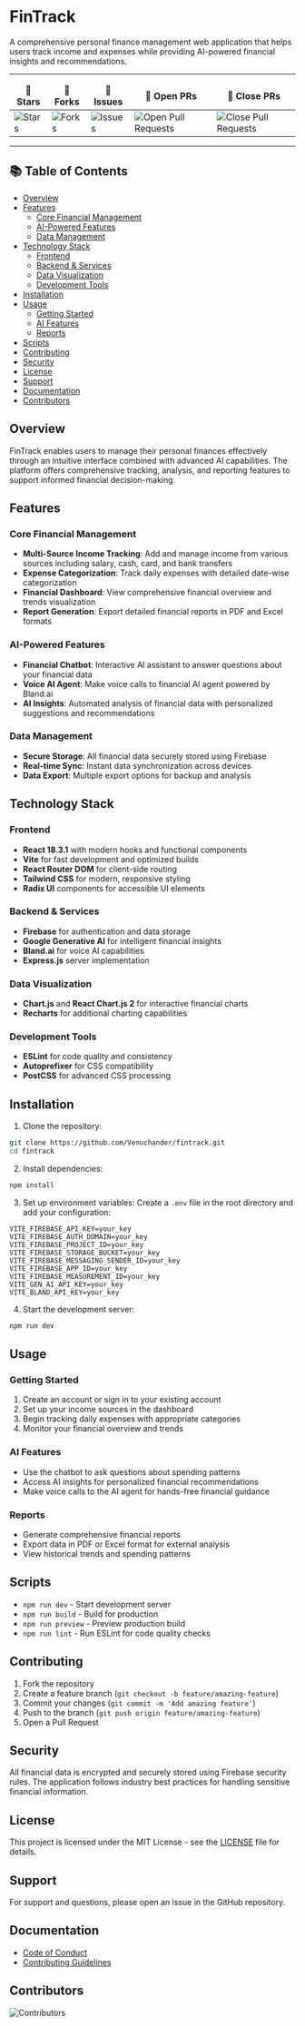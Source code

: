 # FinTrack

A comprehensive personal finance management web application that helps users track income and expenses while providing AI-powered financial insights and recommendations.

---
<table align="center">
    <thead align="center">
        <tr border: 2px;>
            <td><b>🌟 Stars</b></td>
            <td><b>🍴 Forks</b></td>
            <td><b>🐛 Issues</b></td>
            <td><b>🔔 Open PRs</b></td>
            <td><b>🔕 Close PRs</b></td>
        </tr>
     </thead>
    <tbody>
         <tr>
            <td><img alt="Stars" src="https://img.shields.io/github/stars/imsuryya/fintrack?style=flat&logo=github"/></td>
             <td><img alt="Forks" src="https://img.shields.io/github/forks/imsuryya/fintrack?style=flat&logo=github"/></td>
            <td><img alt="Issues" src="https://img.shields.io/github/issues/imsuryya/fintrack?style=flat&logo=github"/></td>
            <td><img alt="Open Pull Requests" src="https://img.shields.io/github/issues-pr/imsuryya/fintrack?style=flat&logo=github"/></td>
           <td><img alt="Close Pull Requests" src="https://img.shields.io/github/issues-pr-closed/imsuryya/fintrack?style=flat&color=green&logo=github"/></td>
        </tr>
    </tbody>
</table>

---

## 📚 Table of Contents

- [ Overview](#overview)
- [ Features](#features)
  - [ Core Financial Management](#core-financial-management)
  - [ AI-Powered Features](#ai-powered-features)
  - [ Data Management](#data-management)
- [ Technology Stack](#technology-stack)
  - [ Frontend](#frontend)
  - [ Backend & Services](#backend--services)
  - [ Data Visualization](#data-visualization)
  - [ Development Tools](#development-tools)
- [ Installation](#installation)
- [ Usage](#usage)
  - [ Getting Started](#getting-started)
  - [ AI Features](#ai-features)
  - [ Reports](#reports)
- [ Scripts](#scripts)
- [ Contributing](#contributing)
- [ Security](#security)
- [ License](#license)
- [ Support](#support)
- [ Documentation](#documentation)
- [ Contributors](#contributors)


## Overview

FinTrack enables users to manage their personal finances effectively through an intuitive interface combined with advanced AI capabilities. The platform offers comprehensive tracking, analysis, and reporting features to support informed financial decision-making.

## Features

### Core Financial Management
- **Multi-Source Income Tracking**: Add and manage income from various sources including salary, cash, card, and bank transfers
- **Expense Categorization**: Track daily expenses with detailed date-wise categorization
- **Financial Dashboard**: View comprehensive financial overview and trends visualization
- **Report Generation**: Export detailed financial reports in PDF and Excel formats

### AI-Powered Features
- **Financial Chatbot**: Interactive AI assistant to answer questions about your financial data
- **Voice AI Agent**: Make voice calls to financial AI agent powered by Bland.ai
- **AI Insights**: Automated analysis of financial data with personalized suggestions and recommendations

### Data Management
- **Secure Storage**: All financial data securely stored using Firebase
- **Real-time Sync**: Instant data synchronization across devices
- **Data Export**: Multiple export options for backup and analysis


## Technology Stack

### Frontend
- **React 18.3.1** with modern hooks and functional components
- **Vite** for fast development and optimized builds
- **React Router DOM** for client-side routing
- **Tailwind CSS** for modern, responsive styling
- **Radix UI** components for accessible UI elements

### Backend & Services
- **Firebase** for authentication and data storage
- **Google Generative AI** for intelligent financial insights
- **Bland.ai** for voice AI capabilities
- **Express.js** server implementation

### Data Visualization
- **Chart.js** and **React Chart.js 2** for interactive financial charts
- **Recharts** for additional charting capabilities

### Development Tools
- **ESLint** for code quality and consistency
- **Autoprefixer** for CSS compatibility
- **PostCSS** for advanced CSS processing


## Installation

1. Clone the repository:
```bash
git clone https://github.com/Venuchander/fintrack.git
cd fintrack
```

2. Install dependencies:
```bash
npm install
```

3. Set up environment variables:
Create a `.env` file in the root directory and add your configuration:
```env
VITE_FIREBASE_API_KEY=your_key
VITE_FIREBASE_AUTH_DOMAIN=your_key
VITE_FIREBASE_PROJECT_ID=your_key
VITE_FIREBASE_STORAGE_BUCKET=your_key
VITE_FIREBASE_MESSAGING_SENDER_ID=your_key
VITE_FIREBASE_APP_ID=your_key
VITE_FIREBASE_MEASUREMENT_ID=your_key
VITE_GEN_AI_API_KEY=your_key
VITE_BLAND_API_KEY=your_key
```

4. Start the development server:
```bash
npm run dev
```

## Usage

### Getting Started
1. Create an account or sign in to your existing account
2. Set up your income sources in the dashboard
3. Begin tracking daily expenses with appropriate categories
4. Monitor your financial overview and trends

### AI Features
- Use the chatbot to ask questions about spending patterns
- Access AI insights for personalized financial recommendations
- Make voice calls to the AI agent for hands-free financial guidance

### Reports
- Generate comprehensive financial reports
- Export data in PDF or Excel format for external analysis
- View historical trends and spending patterns


## Scripts

- `npm run dev` - Start development server
- `npm run build` - Build for production
- `npm run preview` - Preview production build
- `npm run lint` - Run ESLint for code quality checks

## Contributing

1. Fork the repository
2. Create a feature branch (`git checkout -b feature/amazing-feature`)
3. Commit your changes (`git commit -m 'Add amazing feature'`)
4. Push to the branch (`git push origin feature/amazing-feature`)
5. Open a Pull Request

## Security

All financial data is encrypted and securely stored using Firebase security rules. The application follows industry best practices for handling sensitive financial information.

## License

This project is licensed under the MIT License - see the [LICENSE](LICENSE) file for details.

## Support

For support and questions, please open an issue in the GitHub repository.

## Documentation

- [Code of Conduct](CODE_OF_CONDUCT.md)
- [Contributing Guidelines](CONTRIBUTING.md)


## Contributors

![Contributors](https://contrib.rocks/image?repo=imsuryya/fintrack)
